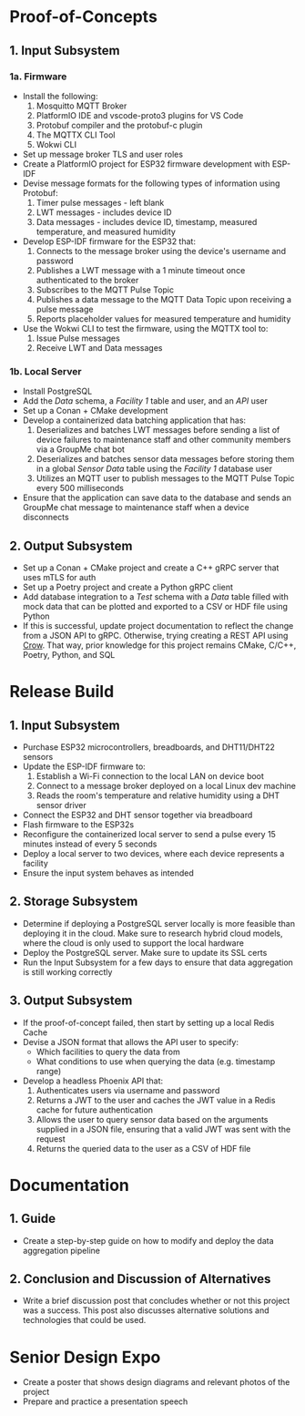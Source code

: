 # Proof-of-Concepts
## 1. Input Subsystem
### 1a. Firmware
- Install the following:
	1. Mosquitto MQTT Broker
	1. PlatformIO IDE and vscode-proto3 plugins for VS Code
	2. Protobuf compiler and the protobuf-c plugin
	3. The MQTTX CLI Tool
	4. Wokwi CLI
- Set up message broker TLS and user roles
- Create a PlatformIO project for ESP32 firmware development with ESP-IDF
- Devise message formats for the following types of information using Protobuf:
	1. Timer pulse messages - left blank
	2. LWT messages - includes device ID
	3. Data messages - includes device ID, timestamp, measured temperature, and measured humidity 
- Develop ESP-IDF firmware for the ESP32 that:
	1. Connects to the message broker using the device's username and password
	2. Publishes a LWT message with a 1 minute timeout once authenticated to the broker
	3. Subscribes to the MQTT Pulse Topic
	4. Publishes a data message to the MQTT Data Topic upon receiving a pulse message
	5. Reports placeholder values for measured temperature and humidity
- Use the Wokwi CLI to test the firmware, using the MQTTX tool to:
	1. Issue Pulse messages
	2. Receive LWT and Data messages

### 1b. Local Server
- Install PostgreSQL
- Add the *Data* schema, a *Facility 1* table and user, and an *API* user 
- Set up a Conan + CMake development 
- Develop a containerized data batching application that has:
	1. Deserializes and batches LWT messages before sending a list of device failures to maintenance staff and other community members via a GroupMe chat bot
	2. Deserializes and batches sensor data messages before storing them in a global *Sensor Data* table using the *Facility 1* database user
	3. Utilizes an MQTT user to publish messages to the MQTT Pulse Topic every 500 milliseconds 
- Ensure that the application can save data to the database and sends an GroupMe chat message to maintenance staff when a device disconnects

## 2. Output Subsystem
- Set up a Conan + CMake project and create a C++ gRPC server that uses mTLS for auth
- Set up a Poetry project and create a Python gRPC client
- Add database integration to a *Test* schema with a *Data* table filled with mock data that can be plotted and exported to a CSV or HDF file using Python 
- If this is successful, update project documentation to reflect the change from a JSON API to gRPC. Otherwise, trying creating a REST API using [Crow](https://conan.io/center/recipes/crowcpp-crow). That way, prior knowledge for this project remains CMake, C/C++, Poetry, Python, and SQL

# Release Build
## 1. Input Subsystem
- Purchase ESP32 microcontrollers, breadboards, and DHT11/DHT22 sensors
- Update the ESP-IDF firmware to:
	1. Establish a Wi-Fi connection to the local LAN on device boot
	2. Connect to a message broker deployed on a local Linux dev machine
	3. Reads the room's temperature and relative humidity using a DHT sensor driver
- Connect the ESP32 and DHT sensor together via breadboard
- Flash firmware to the ESP32s
- Reconfigure the containerized local server to send a pulse every 15 minutes instead of every 5 seconds
- Deploy a local server to two devices, where each device represents a facility
- Ensure the input system behaves as intended

## 2. Storage Subsystem
- Determine if deploying a PostgreSQL server locally is more feasible than deploying it in the cloud. Make sure to research hybrid cloud models, where the cloud is only used to support the local hardware
- Deploy the PostgreSQL server. Make sure to update its SSL certs
- Run the Input Subsystem for a few days to ensure that data aggregation is still working correctly

## 3. Output Subsystem
- If the proof-of-concept failed, then start by setting up a local Redis Cache 
- Devise a JSON format that allows the API user to specify:
	- Which facilities to query the data from
	- What conditions to use when querying the data (e.g. timestamp range)
- Develop a headless Phoenix API that: 
	1. Authenticates users via username and password
	2. Returns a JWT to the user and caches the JWT value in a Redis cache for future authentication
	3. Allows the user to query sensor data based on the arguments supplied in a JSON file, ensuring that a valid JWT was sent with the request
	4. Returns the queried data to the user as a CSV of HDF file

# Documentation
## 1. Guide
- Create a step-by-step guide on how to modify and deploy the data aggregation pipeline
## 2. Conclusion and Discussion of Alternatives
- Write a brief discussion post that concludes whether or not this project was a success. This post also discusses alternative solutions and technologies that could be used. 

# Senior Design Expo
- Create a poster that shows design diagrams and relevant photos of the project
- Prepare and practice a presentation speech